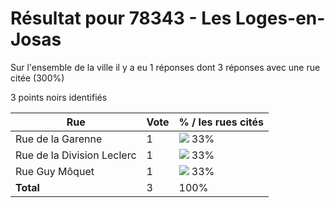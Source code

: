 # Résultat pour 78343 - Les Loges-en-Josas

Sur l'ensemble de la ville il y a eu 1 réponses dont 3 réponses avec une rue citée (300%)

3 points noirs identifiés

| Rue | Vote | % / les rues cités|
|-----|------|-------------------|
| Rue de la Garenne | 1 | <img src="../../img/bar_33.gif" />&nbsp;33%|
| Rue de la Division Leclerc | 1 | <img src="../../img/bar_33.gif" />&nbsp;33%|
| Rue Guy Môquet | 1 | <img src="../../img/bar_33.gif" />&nbsp;33%|
| **Total** | 3 | 100%|
